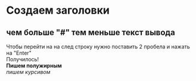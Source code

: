 # Создаем заголовки
## чем больше "#" тем меньше текст вывода  
Чтобы перейти на на след строку нужно поставить 2 пробела и нажать на "Enter"  
Получилось!  
**Пишем полужирным**  
*пишем курсивом*

